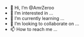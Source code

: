 - 👋 Hi, I’m @AmrZeroo
- 👀 I’m interested in ...
- 🌱 I’m currently learning ...
- 💞️ I’m looking to collaborate on ...
- 📫 How to reach me ...

<!---
AmrZeroo/AmrZeroo is a ✨ special ✨ repository because its `README.md` (this file) appears on your GitHub profile.
You can click the Preview link to take a look at your changes.
--->
